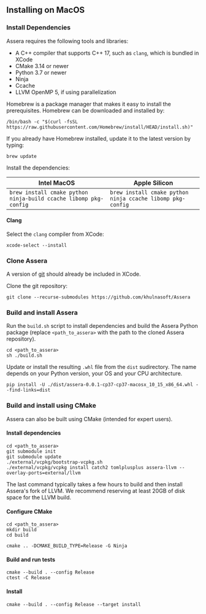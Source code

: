 [//]: # (Project: Assera)
[//]: # (Version: v1.2)

## Installing on MacOS

### Install Dependencies

Assera requires the following tools and libraries:

* A C++ compiler that supports C++ 17, such as `clang`, which is bundled in XCode
* CMake 3.14 or newer
* Python 3.7 or newer
* Ninja
* Ccache
* LLVM OpenMP 5, if using parallelization

Homebrew is a package manager that makes it easy to install the prerequisites. Homebrew can be downloaded and installed by:

```
/bin/bash -c "$(curl -fsSL https://raw.githubusercontent.com/Homebrew/install/HEAD/install.sh)"
```

If you already have Homebrew installed, update it to the latest version by typing:

```
brew update
```

Install the dependencies:

Intel MacOS|Apple Silicon|
|--|--|
|`brew install cmake python ninja-build ccache libomp pkg-config`|`brew install cmake python ninja ccache libomp pkg-config`

#### Clang

Select the `clang` compiler from XCode:

```
xcode-select --install
```

### Clone Assera

A version of [git](https://git-scm.com/download) should already be included in XCode.

Clone the git repository:

```
git clone --recurse-submodules https://github.com/khulnasoft/Assera
```

### Build and install Assera

Run the `build.sh` script to install dependencies and build the Assera Python package (replace `<path_to_assera>` with the path to the cloned Assera repository).

```shell
cd <path_to_assera>
sh ./build.sh
```

Update or install the resulting `.whl` file from the `dist` sudirectory. The name depends on your Python version, your OS and your CPU architecture.
```shell
pip install -U ./dist/assera-0.0.1-cp37-cp37-macosx_10_15_x86_64.whl --find-links=dist
```

### Build and install using CMake

Assera can also be built using CMake (intended for expert users).

#### Install dependencies

```shell
cd <path_to_assera>
git submodule init
git submodule update
./external/vcpkg/bootstrap-vcpkg.sh
./external/vcpkg/vcpkg install catch2 tomlplusplus assera-llvm --overlay-ports=external/llvm
```

The last command typically takes a few hours to build and then install Assera's fork of LLVM. We recommend reserving at least 20GB of disk space for the LLVM build.

#### Configure CMake

```shell
cd <path_to_assera>
mkdir build
cd build

cmake .. -DCMAKE_BUILD_TYPE=Release -G Ninja
```

#### Build and run tests

```shell
cmake --build . --config Release
ctest -C Release
```

#### Install

```shell
cmake --build . --config Release --target install
```